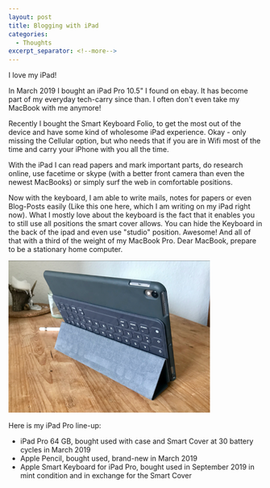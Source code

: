 ```yaml
---
layout: post
title: Blogging with iPad
categories:
  - Thoughts
excerpt_separator: <!--more-->
---
```


I love my iPad!

In March 2019 I bought an iPad Pro 10.5" I found on ebay. It has become part of my everyday tech-carry since than.
I often don't even take my MacBook with me anymore!

<!--more-->

Recently I bought the Smart Keyboard Folio, to get the most out of the device and have some kind of wholesome iPad experience.
Okay - only missing the Cellular option, but who needs that if you are in Wifi most of the time and
carry your iPhone with you all the time.

With the iPad I can read papers and mark important parts, do research online, use facetime or skype (with a better front camera than even the newest MacBooks) or simply surf the web in comfortable positions.

Now with the keyboard, I am able to write mails, notes for papers or even Blog-Posts easily (Like this one here, which I am writing on my iPad right now). What I mostly love about the keyboard is the fact that it enables you to still use all positions the smart cover allows. You can hide the Keyboard in the back of the ipad and even use "studio" position. Awesome! And all of that with a third of the weight of my MacBook Pro. Dear MacBook, prepare to be a stationary home computer.

<img src="/assets/images/smart_ipad.png" alt="I love the feature to hide the keyboard in the back" width="400"/>

Here is my iPad Pro line-up:
- iPad Pro 64 GB, bought used with case and Smart Cover at 30 battery cycles in March 2019
- Apple Pencil, bought used, brand-new in March 2019
- Apple Smart Keyboard for iPad Pro, bought used in September 2019 in mint condition and in exchange for the Smart Cover
